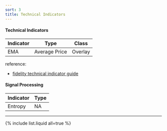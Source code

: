 ```yaml
---
sort: 3
title: Technical Indicators
---
```



#### Technical Indicators

| Indicator  |Type   |Class   |
| ------------ | ------------ | ------------ |
|EMA   | Average Price  |Overlay   |

reference:
- [fidelity technical indicator guide](https://www.fidelity.com/learning-center/trading-investing/technical-analysis/technical-indicator-guide/overview)

#### Signal Processing

| Indicator  |Type    |
| ------------ | ------------ |
| Entropy  |  NA  |



------------

{% include list.liquid all=true %}
